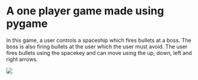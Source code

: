 <h1>A one player game made using pygame</h1>

<p>In this game, a user controls a spaceship which fires bullets at a boss. The boss is also firing bullets at the user which the user must avoid. The user fires bullets using the spacekey and can move using the up, down, left and right arrows.</p>

<img src='https://i.imgur.com/EzJQkhu.png'>
